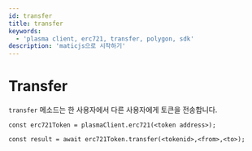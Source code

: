 ```yaml
---
id: transfer
title: transfer
keywords:
  - 'plasma client, erc721, transfer, polygon, sdk'
description: 'maticjs으로 시작하기'
---
```


# Transfer

`transfer` 메소드는 한 사용자에서 다른 사용자에게 토큰을 전송합니다.

```
const erc721Token = plasmaClient.erc721(<token address>);

const result = await erc721Token.transfer(<tokenid>,<from>,<to>);

```
